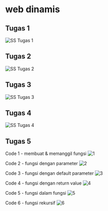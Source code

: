 # web dinamis

## Tugas 1
![SS Tugas 1](https://user-images.githubusercontent.com/63032983/97804220-037fd400-1c81-11eb-9332-175565c06669.png)

## Tugas 2
![SS Tugas 2](https://user-images.githubusercontent.com/63032983/97804250-26aa8380-1c81-11eb-9b94-5c0bedae1128.png)

## Tugas 3
![SS Tugas 3](https://user-images.githubusercontent.com/63032983/97810367-de518c80-1ca5-11eb-935e-43a5eccb9e57.png)

## Tugas 4
![SS Tugas 4](https://user-images.githubusercontent.com/63032983/99185801-cafef080-277e-11eb-86fe-3bd065a0955d.png)

## Tugas 5
Code 1 - membuat & memanggil fungsi
![1](https://user-images.githubusercontent.com/63032983/100546356-8fdae200-3293-11eb-84a1-54d14a22d758.PNG)

Code 2 - fungsi dengan parameter
![2](https://user-images.githubusercontent.com/63032983/100546358-936e6900-3293-11eb-824b-bfe952a434aa.PNG)

Code 3 - fungsi dengan default parameter
![3](https://user-images.githubusercontent.com/63032983/100546359-95382c80-3293-11eb-995d-acd8ce616a4f.PNG)

Code 4 - fungsi dengan return value
![4](https://user-images.githubusercontent.com/63032983/100546360-9701f000-3293-11eb-960c-83e60e356244.PNG)

Code 5 - fungsi dalam fungsi
![5](https://user-images.githubusercontent.com/63032983/100546363-99644a00-3293-11eb-8fd9-1282e0dea699.PNG)

Code 6 - fungsi rekursif
![6](https://user-images.githubusercontent.com/63032983/100546364-9b2e0d80-3293-11eb-8fac-829cf6192aba.PNG)
